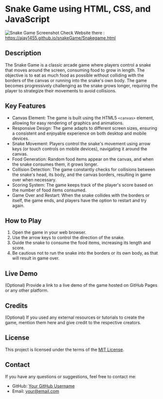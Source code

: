 # Snake Game using HTML, CSS, and JavaScript

![Snake Game Screenshot](screenshot.png)
Check Website there : https://ajay1455.github.io/snakeGame/Snakegame.html

## Description

The Snake Game is a classic arcade game where players control a snake that moves around the screen, consuming food to grow in length. The objective is to eat as much food as possible without colliding with the borders of the canvas or running into the snake's own body. The game becomes progressively challenging as the snake grows longer, requiring the player to strategize their movements to avoid collisions.

## Key Features

- Canvas Element: The game is built using the HTML5 `<canvas>` element, allowing for easy rendering of graphics and animations.
- Responsive Design: The game adapts to different screen sizes, ensuring a consistent and enjoyable experience on both desktop and mobile devices.
- Snake Movement: Players control the snake's movement using arrow keys (or touch controls on mobile devices), navigating it around the canvas.
- Food Generation: Random food items appear on the canvas, and when the snake consumes them, it grows longer.
- Collision Detection: The game constantly checks for collisions between the snake's head, its body, and the canvas borders, resulting in game over when necessary.
- Scoring System: The game keeps track of the player's score based on the number of food items consumed.
- Game Over and Restart: When the snake collides with the borders or itself, the game ends, and players have the option to restart and try again.

## How to Play

1. Open the game in your web browser.
2. Use the arrow keys to control the direction of the snake.
3. Guide the snake to consume the food items, increasing its length and score.
4. Be cautious not to run the snake into the borders or its own body, as that will result in game over.

## Live Demo

(Optional) Provide a link to a live demo of the game hosted on GitHub Pages or any other platform.

## Credits

(Optional) If you used any external resources or tutorials to create the game, mention them here and give credit to the respective creators.

## License

This project is licensed under the terms of the [MIT License](https://opensource.org/licenses/MIT).

## Contact

If you have any questions or suggestions, feel free to contact me:

- GitHub: [Your GitHub Username](https://github.com/your-username)
- Email: your@email.com
